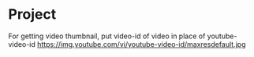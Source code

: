 # Project




For getting video thumbnail, put video-id of video in place of youtube-video-id
https://img.youtube.com/vi/youtube-video-id/maxresdefault.jpg

